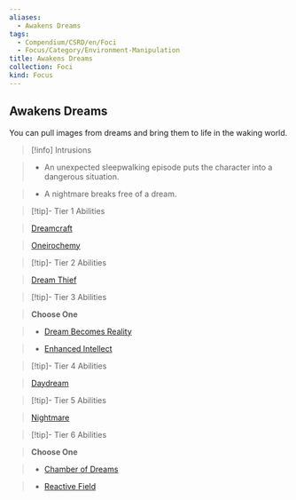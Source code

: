 ```yaml
---
aliases:
  - Awakens Dreams
tags:
  - Compendium/CSRD/en/Foci
  - Focus/Category/Environment-Manipulation
title: Awakens Dreams
collection: Foci
kind: Focus
---
```

## Awakens Dreams    
You can pull images from dreams and bring them to life in the waking world.    
  
>[!info] Intrusions    
>- An unexpected sleepwalking episode puts the character into a dangerous situation.    
>- A nightmare breaks free of a dream.    
  
  
>[!tip]- Tier 1 Abilities    
> [Dreamcraft](Dreamcraft.md)    
> [Oneirochemy](Oneirochemy.md)    
  
  
>[!tip]- Tier 2 Abilities    
> [Dream Thief](Dream-Thief.md)    
  
  
>[!tip]- Tier 3 Abilities    
> **Choose One**    
>- [Dream Becomes Reality](Dream-Becomes-Reality.md)    
>- [Enhanced Intellect](Enhanced-Intellect.md)    
  
  
>[!tip]- Tier 4 Abilities    
> [Daydream](Daydream.md)    
  
  
>[!tip]- Tier 5 Abilities    
> [Nightmare](Nightmare.md)    
  
  
>[!tip]- Tier 6 Abilities    
> **Choose One**    
>- [Chamber of Dreams](Chamber-of-Dreams.md)    
>- [Reactive Field](Reactive-Field.md)